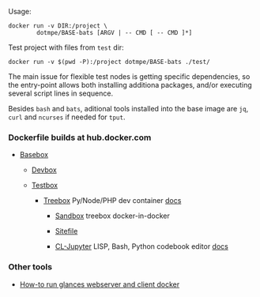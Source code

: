 Usage:
```
docker run -v DIR:/project \
		dotmpe/BASE-bats [ARGV | -- CMD [ -- CMD ]*]
```

Test project with files from `test` dir:
```
docker run -v $(pwd -P):/project dotmpe/BASE-bats ./test/
```

The main issue for flexible test nodes is getting specific dependencies, so the
entry-point allows both installing additiona packages, and/or executing several
script lines in sequence.

Besides `bash` and `bats`, aditional tools installed into the base image are
`jq`, `curl` and `ncurses` if needed for ``tput``.

### Dockerfile builds at hub.docker.com

- [Basebox](https://hub.docker.com/r/dotmpe/basebox)

  - [Devbox](https://hub.docker.com/r/dotmpe/devbox)
  - [Testbox](https://hub.docker.com/r/dotmpe/testbox)

    - [Treebox](https://hub.docker.com/r/dotmpe/treebox)
      Py/Node/PHP dev container [docs](ReadMe-treebox.md)

      - [Sandbox](https://hub.docker.com/r/dotmpe/sandbox)
        treebox docker-in-docker
      - [Sitefile](https://hub.docker.com/r/dotmpe/node-sitefile)

      - [CL-Jupyter](https://hub.docker.com/r/dotmpe/cl-jupyter)
        LISP, Bash, Python codebook editor [docs](ReadMe-cl-jupyter.md)

### Other tools

- [How-to run glances webserver and client docker](https://gist.github.com/dotmpe/526c19c6edcc434a654fa24ea1c7e7dd)
